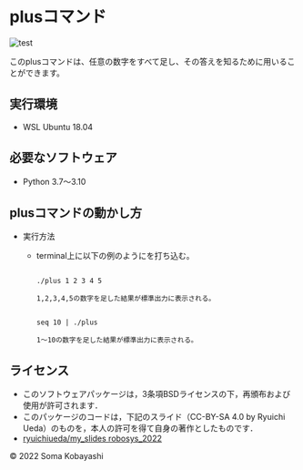 # plusコマンド
![test](https://github.com/SomaKobayashi/robosys2022/actions/workflows/test.yml/badge.svg)

このplusコマンドは、任意の数字をすべて足し、その答えを知るために用いることができます。

## 実行環境

* WSL Ubuntu 18.04

## 必要なソフトウェア

* Python 3.7～3.10

## plusコマンドの動かし方


* 実行方法
  * terminal上に以下の例のようにを打ち込む。
      ```

      ./plus 1 2 3 4 5

      ```

        1,2,3,4,5の数字を足した結果が標準出力に表示される。

      ```

      seq 10 | ./plus

      ```
   
        1～10の数字を足した結果が標準出力に表示される。


## ライセンス

* このソフトウェアパッケージは，3条項BSDライセンスの下，再頒布および使用が許可されます．
* このパッケージのコードは，下記のスライド（CC-BY-SA 4.0 by Ryuichi Ueda）のものを，本人の許可を得て自身の著作としたものです．
* [ryuichiueda/my_slides robosys_2022](https://github.com/ryuichiueda/my_slides/tree/master/robosys_2022)

© 2022 Soma Kobayashi

